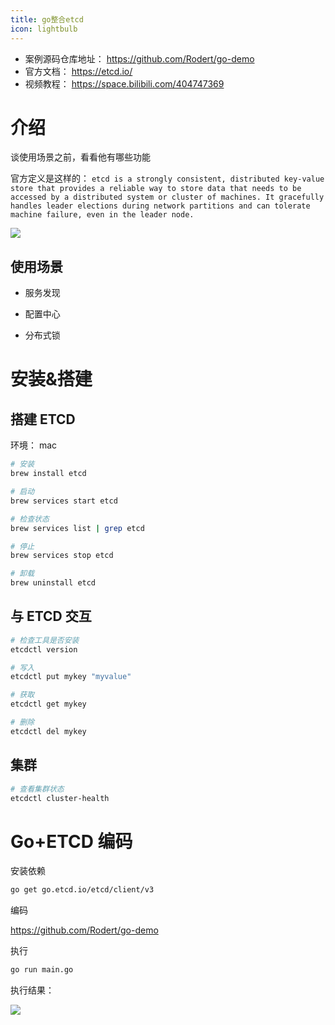 ```yaml
---
title: go整合etcd
icon: lightbulb
---
```







- 案例源码仓库地址： https://github.com/Rodert/go-demo
- 官方文档： https://etcd.io/
- 视频教程： https://space.bilibili.com/404747369

# 介绍

谈使用场景之前，看看他有哪些功能

官方定义是这样的：
`
etcd is a strongly consistent, distributed key-value store that provides a reliable way to store data that needs to be accessed by a distributed system or cluster of machines. It gracefully handles leader elections during network partitions and can tolerate machine failure, even in the leader node.
`

![](https://javapub-common-oss.oss-cn-beijing.aliyuncs.com/javapub/2024%2F07%2F04%2F20240704-212011.png)


## 使用场景

- 服务发现

- 配置中心

- 分布式锁




# 安装&搭建

## 搭建 ETCD

环境： mac

```bash
# 安装
brew install etcd

# 启动
brew services start etcd

# 检查状态
brew services list | grep etcd

# 停止
brew services stop etcd

# 卸载
brew uninstall etcd
```

## 与 ETCD 交互

```bash
# 检查工具是否安装
etcdctl version

# 写入
etcdctl put mykey "myvalue"

# 获取
etcdctl get mykey

# 删除
etcdctl del mykey
```

## 集群

```bash
# 查看集群状态
etcdctl cluster-health
```

# Go+ETCD 编码


安装依赖

```bash
go get go.etcd.io/etcd/client/v3
```


编码

https://github.com/Rodert/go-demo


执行

```bash
go run main.go
```


执行结果：

![](https://javapub-common-oss.oss-cn-beijing.aliyuncs.com/javapub/2024%2F07%2F04%2F20240704-211952.png)


